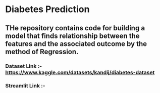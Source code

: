 # Diabetes Prediction

## THe repository contains code for building a model that finds relationship between the features and the associated outcome by the method of Regression.

### Dataset Link :- https://www.kaggle.com/datasets/kandij/diabetes-dataset

### Streamlit Link :-
